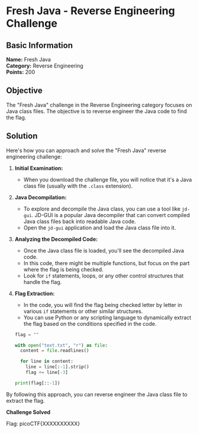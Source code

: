 # Fresh Java - Reverse Engineering Challenge

## Basic Information
**Name:** Fresh Java  
**Category:** Reverse Engineering  
**Points:** 200

## Objective

The "Fresh Java" challenge in the Reverse Engineering category focuses on Java class files. The objective is to reverse engineer the Java code to find the flag.

## Solution

Here's how you can approach and solve the "Fresh Java" reverse engineering challenge:

1. **Initial Examination:**
   - When you download the challenge file, you will notice that it's a Java class file (usually with the `.class` extension).

2. **Java Decompilation:**
   - To explore and decompile the Java class, you can use a tool like `jd-gui`. JD-GUI is a popular Java decompiler that can convert compiled Java class files back into readable Java code.
   - Open the `jd-gui` application and load the Java class file into it.

3. **Analyzing the Decompiled Code:**
   - Once the Java class file is loaded, you'll see the decompiled Java code.
   - In this code, there might be multiple functions, but focus on the part where the flag is being checked.
   - Look for `if` statements, loops, or any other control structures that handle the flag.

4. **Flag Extraction:**
   - In the code, you will find the flag being checked letter by letter in various `if` statements or other similar structures.
   - You can use Python or any scripting language to dynamically extract the flag based on the conditions specified in the code.
    ```python
    flag = ""

    with open("text.txt", "r") as file:
      content = file.readlines() 

      for line in content:
        line = line[:-1].strip()
        flag += line[-3]

    print(flag[::-1])
    ```

By following this approach, you can reverse engineer the Java class file to extract the flag.

**Challenge Solved**

Flag: picoCTF{XXXXXXXXXX}
